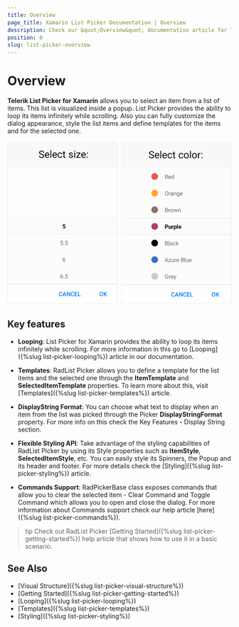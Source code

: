 ```yaml
---
title: Overview
page_title: Xamarin List Picker Documentation | Overview
description: Check our &quot;Overview&quot; documentation article for Telerik ListPicker for Xamarin control.
position: 0
slug: list-picker-overview
---
```


# Overview

**Telerik List Picker for Xamarin** allows you to select an item from a list of items. This list is visualized inside a popup. List Picker provides the ability to loop its items infinitely while scrolling. Also you can fully customize the dialog appearance, style the list items and define templates for the items and for the selected one.  

![List Picker Overview](images/list_picker_overview.png)

## Key features

* **Looping**: List Picker for Xamarin provides the ability to loop its items infinitely while scrolling. For more information in this go to [Looping]({%slug list-picker-looping%}) article in our documentation.

* **Templates**: RadList Picker allows you to define a template for the list items and the selected one through the **ItemTemplate** and **SelectedItemTemplate** properties. To learn more about this, visit [Templates]({%slug list-picker-templates%}) article.

* **DisplayString Format**: You can choose what text to display when an item from the list was picked through the Picker **DisplayStringFormat** property. For more info on this check the Key Features - Display String section.

* **Flexible Styling API**:  Take advantage of the styling capabilities of RadList Picker by using its Style properties such as **ItemStyle**, **SelectedItemStyle**, etc. You can easily style its Spinners, the Popup and its header and footer. For more details check the [Styling]({%slug list-picker-styling%}) article.

* **Commands Support**: RadPickerBase class exposes commands that allow you to clear the selected item - Clear Command and Toggle Command which allows you to open and close the dialog. For more information about Commands support check our help article [here]({%slug list-picker-commands%}).

>tip Check out RadList Picker [Getting Started]({%slug list-picker-getting-started%}) help article that shows how to use it in a basic scenario.

## See Also

- [Visual Structure]({%slug list-picker-visual-structure%})
- [Getting Started]({%slug list-picker-getting-started%})
- [Looping]({%slug list-picker-looping%})
- [Templates]({%slug list-picker-templates%})
- [Styling]({%slug list-picker-styling%})